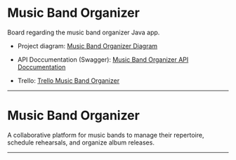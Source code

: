 # Music Band Organizer

Board regarding the music band organizer Java app.

* Project diagram:
[Music Band Organizer Diagram](https://lucid.app/lucidchart/94a110f5-a10b-438f-80d6-9f54654effd5/edit?beaconFlowId=48404C42688A9D3D&invitationId=inv_274f7007-4cc1-463a-b292-27add0246363&page=0_0#)

* API Doccumentation (Swagger):
[Music Band Organizer API Doccumentation]()

* Trello:
[Trello Music Band Organizer](https://trello.com/b/ciWN5OlZ/music-band-organizer)

---

# Music Band Organizer

A collaborative platform for music bands to manage their repertoire, schedule rehearsals, and organize album releases.

---
